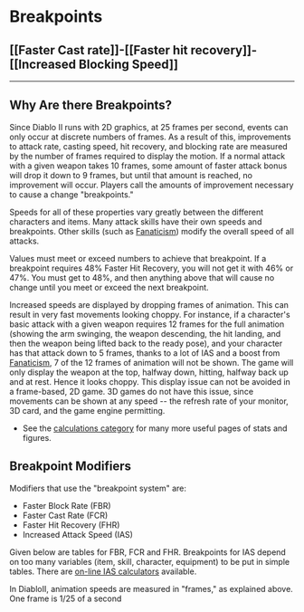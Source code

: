 # Breakpoints
## [[Faster Cast rate]]-[[Faster hit recovery]]-[[Increased Blocking Speed]]
---
## Why Are there Breakpoints?

Since Diablo II runs with 2D graphics, at 25 frames per second, events can only occur at discrete numbers of frames. As a result of this, improvements to attack rate, casting speed, hit recovery, and blocking rate are measured by the number of frames required to display the motion. If a normal attack with a given weapon takes 10 frames, some amount of faster attack bonus will drop it down to 9 frames, but until that amount is reached, no improvement will occur. Players call the amounts of improvement necessary to cause a change "breakpoints."

Speeds for all of these properties vary greatly between the different characters and items. Many attack skills have their own speeds and breakpoints. Other skills (such as [Fanaticism](https://diablo2.diablowiki.net/Fanaticism "Fanaticism")) modify the overall speed of all attacks.

Values must meet or exceed numbers to achieve that breakpoint. If a breakpoint requires 48% Faster Hit Recovery, you will not get it with 46% or 47%. You must get to 48%, and then anything above that will cause no change until you meet or exceed the next breakpoint.

Increased speeds are displayed by dropping frames of animation. This can result in very fast movements looking choppy. For instance, if a character's basic attack with a given weapon requires 12 frames for the full animation (showing the arm swinging, the weapon descending, the hit landing, and then the weapon being lifted back to the ready pose), and your character has that attack down to 5 frames, thanks to a lot of IAS and a boost from [Fanaticism](https://diablo2.diablowiki.net/Fanaticism "Fanaticism"), 7 of the 12 frames of animation will not be shown. The game will only display the weapon at the top, halfway down, hitting, halfway back up and at rest. Hence it looks choppy. This display issue can not be avoided in a frame-based, 2D game. 3D games do not have this issue, since movements can be shown at any speed -- the refresh rate of your monitor, 3D card, and the game engine permitting.

-   See the [calculations category](https://diablo2.diablowiki.net/Category:Calculations "Category:Calculations") for many more useful pages of stats and figures.

## Breakpoint Modifiers

Modifiers that use the "breakpoint system" are:

-   Faster Block Rate (FBR)
-   Faster Cast Rate (FCR)
-   Faster Hit Recovery (FHR)
-   Increased Attack Speed (IAS)

Given below are tables for FBR, FCR and FHR. Breakpoints for IAS depend on too many variables (item, skill, character, equipment) to be put in simple tables. There are [on-line IAS calculators](http://diablo2.ingame.de/tips/calcs/speedcalc_titanseal/speedcalc_english.php) available.

In DiabloII, animation speeds are measured in "frames," as explained above. One frame is 1/25 of a second